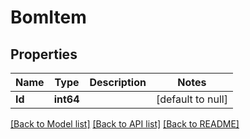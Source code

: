 # BomItem

## Properties
Name | Type | Description | Notes
------------ | ------------- | ------------- | -------------
**Id** | **int64** |  | [default to null]

[[Back to Model list]](../README.md#documentation-for-models) [[Back to API list]](../README.md#documentation-for-api-endpoints) [[Back to README]](../README.md)


